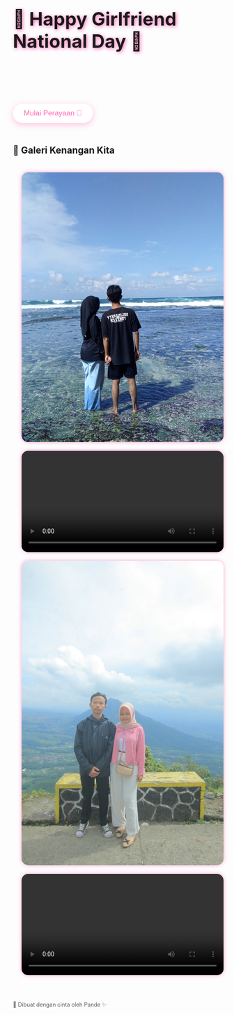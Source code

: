 <!DOCTYPE html>
<html lang="en">
<head>
  <meta charset="UTF-8" />
  <meta name="viewport" content="width=device-width, initial-scale=1.0"/>
  <title>Happy Girlfriend National Day 💘</title>
  <style>
    @import url('https://fonts.googleapis.com/css2?family=Pacifico&display=swap');

    body {
      margin: 0;
      font-family: 'Pacifico', cursive;
      background: linear-gradient(135deg, #ff9a9e, #fad0c4);
      overflow-x: hidden;
      color: white;
      text-align: center;
      animation: fadeIn 2s ease;
    }

    @keyframes fadeIn {
      from { opacity: 0; transform: translateY(-20px); }
      to { opacity: 1; transform: translateY(0); }
    }

    .stars {
      position: fixed;
      width: 100%;
      height: 100%;
      background: url('https://i.ibb.co/5K70hJX/stars.gif') repeat;
      z-index: -1;
      opacity: 0.5;
    }

    h1 {
      font-size: 3em;
      margin-top: 30px;
      text-shadow: 2px 2px 8px #ff69b4;
      animation: zoomIn 1.5s ease;
    }

    @keyframes zoomIn {
      from { transform: scale(0.5); opacity: 0; }
      to { transform: scale(1); opacity: 1; }
    }

    #typing {
      font-size: 1.3em;
      margin: 20px auto;
      max-width: 600px;
      min-height: 60px;
      color: #fffbea;
      text-shadow: 1px 1px 5px #ff4081;
    }

    .gallery {
      display: grid;
      grid-template-columns: repeat(auto-fit, minmax(250px, 1fr));
      gap: 20px;
      padding: 20px;
      margin: auto;
      max-width: 1000px;
    }

    .gallery img,
    .gallery video {
      width: 100%;
      border-radius: 15px;
      transition: transform 0.4s, box-shadow 0.4s;
      box-shadow: 0 0 10px rgba(255, 105, 180, 0.6);
    }

    .gallery img:hover,
    .gallery video:hover {
      transform: scale(1.05);
      box-shadow: 0 0 20px rgba(255, 255, 255, 0.9);
    }

    .button {
      background: white;
      color: #ff69b4;
      padding: 12px 25px;
      font-size: 1.2em;
      border: none;
      border-radius: 30px;
      cursor: pointer;
      box-shadow: 0 4px 15px rgba(255, 105, 180, 0.4);
      transition: all 0.3s ease;
      margin-top: 10px;
    }

    .button:hover {
      transform: scale(1.1);
      background: #ff69b4;
      color: white;
      box-shadow: 0 0 20px #ff69b4;
    }

    audio {
      display: none;
    }

    footer {
      margin-top: 40px;
      font-size: 0.9em;
      opacity: 0.7;
    }
  </style>
</head>
<body>
  <div class="stars"></div>

  <h1>💖 Happy Girlfriend National Day 💖</h1>
  <div id="typing"></div>

  <button class="button" onclick="startCelebration()">Mulai Perayaan 🎉</button>

  <audio id="bg-music" src="lagu1.mp3" loop></audio>

  <h2 style="margin-top: 50px;">📸 Galeri Kenangan Kita</h2>
  <div class="gallery">
    <img src="foto1.jpg" alt="Love Photo 1"/>
    <video controls src="video1.mp4"></video>
    <img src="foto2.jpg" alt="Love Photo 2"/>
    <video controls src="video2.mp4"></video>
  </div>

  <footer>💌 Dibuat dengan cinta oleh Pande ✨</footer>

  <script>
    const typingText = "Hari ini hari spesial... karena kamu adalah bagian paling indah dalam hidupku, alay dikit yang penting happy 💘";
    let i = 0;
    const typingSpeed = 50;

    function typeWriter() {
      if (i < typingText.length) {
        document.getElementById("typing").innerHTML += typingText.charAt(i);
        i++;
        setTimeout(typeWriter, typingSpeed);
      }
    }

    typeWriter();

    function startCelebration() {
      const music = document.getElementById("bg-music");
      music.play();

      confetti();

      alert("Selamat merayakan! 🎊");
    }

    // Simple confetti animation using emojis
    function confetti() {
      for (let i = 0; i < 30; i++) {
        let confetto = document.createElement("div");
        confetto.innerHTML = ["🎉","✨","💖","💕","💫"][Math.floor(Math.random()*5)];
        confetto.style.position = "fixed";
        confetto.style.left = Math.random() * 100 + "vw";
        confetto.style.top = "-5vh";
        confetto.style.fontSize = "2em";
        confetto.style.animation = `drop ${Math.random() * 3 + 2}s ease forwards`;
        document.body.appendChild(confetto);
        setTimeout(() => confetto.remove(), 5000);
      }
    }

    // Drop animation keyframe (injecting via JS)
    const styleSheet = document.createElement("style");
    styleSheet.innerHTML = `
      @keyframes drop {
        to {
          transform: translateY(100vh) rotate(360deg);
          opacity: 0;
        }
      }
    `;
    document.head.appendChild(styleSheet);
  </script>
</body>
</html>
